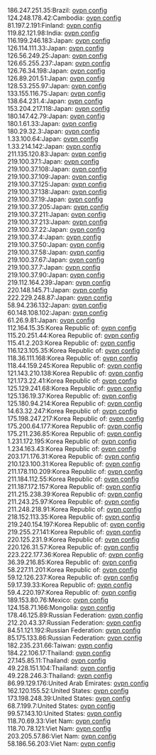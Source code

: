 186.247.251.35:Brazil: [ovpn config](vpn/186_247_251_35.ovpn)  
124.248.178.42:Cambodia: [ovpn config](vpn/124_248_178_42.ovpn)  
81.197.2.191:Finland: [ovpn config](vpn/81_197_2_191.ovpn)  
119.82.121.98:India: [ovpn config](vpn/119_82_121_98.ovpn)  
116.199.246.183:Japan: [ovpn config](vpn/116_199_246_183.ovpn)  
126.114.111.33:Japan: [ovpn config](vpn/126_114_111_33.ovpn)  
126.56.249.25:Japan: [ovpn config](vpn/126_56_249_25.ovpn)  
126.65.255.237:Japan: [ovpn config](vpn/126_65_255_237.ovpn)  
126.76.34.198:Japan: [ovpn config](vpn/126_76_34_198.ovpn)  
126.89.201.51:Japan: [ovpn config](vpn/126_89_201_51.ovpn)  
128.53.255.97:Japan: [ovpn config](vpn/128_53_255_97.ovpn)  
133.155.116.75:Japan: [ovpn config](vpn/133_155_116_75.ovpn)  
138.64.231.4:Japan: [ovpn config](vpn/138_64_231_4.ovpn)  
153.204.217.118:Japan: [ovpn config](vpn/153_204_217_118.ovpn)  
180.147.42.79:Japan: [ovpn config](vpn/180_147_42_79.ovpn)  
180.1.61.33:Japan: [ovpn config](vpn/180_1_61_33.ovpn)  
180.29.32.3:Japan: [ovpn config](vpn/180_29_32_3.ovpn)  
1.33.100.64:Japan: [ovpn config](vpn/1_33_100_64.ovpn)  
1.33.214.142:Japan: [ovpn config](vpn/1_33_214_142.ovpn)  
211.135.120.83:Japan: [ovpn config](vpn/211_135_120_83.ovpn)  
219.100.37.1:Japan: [ovpn config](vpn/219_100_37_1.ovpn)  
219.100.37.108:Japan: [ovpn config](vpn/219_100_37_108.ovpn)  
219.100.37.109:Japan: [ovpn config](vpn/219_100_37_109.ovpn)  
219.100.37.125:Japan: [ovpn config](vpn/219_100_37_125.ovpn)  
219.100.37.138:Japan: [ovpn config](vpn/219_100_37_138.ovpn)  
219.100.37.19:Japan: [ovpn config](vpn/219_100_37_19.ovpn)  
219.100.37.205:Japan: [ovpn config](vpn/219_100_37_205.ovpn)  
219.100.37.211:Japan: [ovpn config](vpn/219_100_37_211.ovpn)  
219.100.37.213:Japan: [ovpn config](vpn/219_100_37_213.ovpn)  
219.100.37.22:Japan: [ovpn config](vpn/219_100_37_22.ovpn)  
219.100.37.4:Japan: [ovpn config](vpn/219_100_37_4.ovpn)  
219.100.37.50:Japan: [ovpn config](vpn/219_100_37_50.ovpn)  
219.100.37.58:Japan: [ovpn config](vpn/219_100_37_58.ovpn)  
219.100.37.67:Japan: [ovpn config](vpn/219_100_37_67.ovpn)  
219.100.37.7:Japan: [ovpn config](vpn/219_100_37_7.ovpn)  
219.100.37.90:Japan: [ovpn config](vpn/219_100_37_90.ovpn)  
219.112.164.239:Japan: [ovpn config](vpn/219_112_164_239.ovpn)  
220.148.145.71:Japan: [ovpn config](vpn/220_148_145_71.ovpn)  
222.229.248.87:Japan: [ovpn config](vpn/222_229_248_87.ovpn)  
58.94.236.132:Japan: [ovpn config](vpn/58_94_236_132.ovpn)  
60.148.108.102:Japan: [ovpn config](vpn/60_148_108_102.ovpn)  
61.26.9.81:Japan: [ovpn config](vpn/61_26_9_81.ovpn)  
112.164.15.35:Korea Republic of: [ovpn config](vpn/112_164_15_35.ovpn)  
115.20.251.44:Korea Republic of: [ovpn config](vpn/115_20_251_44.ovpn)  
115.41.2.203:Korea Republic of: [ovpn config](vpn/115_41_2_203.ovpn)  
116.123.105.35:Korea Republic of: [ovpn config](vpn/116_123_105_35.ovpn)  
118.36.111.168:Korea Republic of: [ovpn config](vpn/118_36_111_168.ovpn)  
118.44.159.245:Korea Republic of: [ovpn config](vpn/118_44_159_245.ovpn)  
121.143.210.138:Korea Republic of: [ovpn config](vpn/121_143_210_138.ovpn)  
121.173.22.41:Korea Republic of: [ovpn config](vpn/121_173_22_41.ovpn)  
125.129.241.68:Korea Republic of: [ovpn config](vpn/125_129_241_68.ovpn)  
125.136.19.37:Korea Republic of: [ovpn config](vpn/125_136_19_37.ovpn)  
125.180.94.214:Korea Republic of: [ovpn config](vpn/125_180_94_214.ovpn)  
14.63.32.247:Korea Republic of: [ovpn config](vpn/14_63_32_247.ovpn)  
175.198.247.217:Korea Republic of: [ovpn config](vpn/175_198_247_217.ovpn)  
175.200.64.177:Korea Republic of: [ovpn config](vpn/175_200_64_177.ovpn)  
175.211.236.85:Korea Republic of: [ovpn config](vpn/175_211_236_85.ovpn)  
1.231.172.195:Korea Republic of: [ovpn config](vpn/1_231_172_195.ovpn)  
1.234.163.43:Korea Republic of: [ovpn config](vpn/1_234_163_43.ovpn)  
203.171.176.31:Korea Republic of: [ovpn config](vpn/203_171_176_31.ovpn)  
210.123.100.31:Korea Republic of: [ovpn config](vpn/210_123_100_31.ovpn)  
211.178.110.209:Korea Republic of: [ovpn config](vpn/211_178_110_209.ovpn)  
211.184.112.55:Korea Republic of: [ovpn config](vpn/211_184_112_55.ovpn)  
211.187.172.157:Korea Republic of: [ovpn config](vpn/211_187_172_157.ovpn)  
211.215.238.39:Korea Republic of: [ovpn config](vpn/211_215_238_39.ovpn)  
211.243.25.97:Korea Republic of: [ovpn config](vpn/211_243_25_97.ovpn)  
211.248.218.91:Korea Republic of: [ovpn config](vpn/211_248_218_91.ovpn)  
218.152.113.35:Korea Republic of: [ovpn config](vpn/218_152_113_35.ovpn)  
219.240.154.197:Korea Republic of: [ovpn config](vpn/219_240_154_197.ovpn)  
219.255.27.141:Korea Republic of: [ovpn config](vpn/219_255_27_141.ovpn)  
220.125.231.9:Korea Republic of: [ovpn config](vpn/220_125_231_9.ovpn)  
220.126.31.57:Korea Republic of: [ovpn config](vpn/220_126_31_57.ovpn)  
223.222.177.36:Korea Republic of: [ovpn config](vpn/223_222_177_36.ovpn)  
36.39.216.85:Korea Republic of: [ovpn config](vpn/36_39_216_85.ovpn)  
58.227.11.201:Korea Republic of: [ovpn config](vpn/58_227_11_201.ovpn)  
59.12.126.237:Korea Republic of: [ovpn config](vpn/59_12_126_237.ovpn)  
59.17.39.33:Korea Republic of: [ovpn config](vpn/59_17_39_33.ovpn)  
59.4.220.197:Korea Republic of: [ovpn config](vpn/59_4_220_197.ovpn)  
189.153.80.76:Mexico: [ovpn config](vpn/189_153_80_76.ovpn)  
124.158.71.166:Mongolia: [ovpn config](vpn/124_158_71_166.ovpn)  
178.46.125.89:Russian Federation: [ovpn config](vpn/178_46_125_89.ovpn)  
212.20.43.37:Russian Federation: [ovpn config](vpn/212_20_43_37.ovpn)  
84.51.121.192:Russian Federation: [ovpn config](vpn/84_51_121_192.ovpn)  
85.175.133.86:Russian Federation: [ovpn config](vpn/85_175_133_86.ovpn)  
182.235.231.66:Taiwan: [ovpn config](vpn/182_235_231_66.ovpn)  
184.22.106.17:Thailand: [ovpn config](vpn/184_22_106_17.ovpn)  
27.145.85.11:Thailand: [ovpn config](vpn/27_145_85_11.ovpn)  
49.228.151.104:Thailand: [ovpn config](vpn/49_228_151_104.ovpn)  
49.228.246.3:Thailand: [ovpn config](vpn/49_228_246_3.ovpn)  
86.99.129.176:United Arab Emirates: [ovpn config](vpn/86_99_129_176.ovpn)  
162.120.155.52:United States: [ovpn config](vpn/162_120_155_52.ovpn)  
173.198.248.39:United States: [ovpn config](vpn/173_198_248_39.ovpn)  
68.7.199.7:United States: [ovpn config](vpn/68_7_199_7.ovpn)  
99.57.143.10:United States: [ovpn config](vpn/99_57_143_10.ovpn)  
118.70.69.33:Viet Nam: [ovpn config](vpn/118_70_69_33.ovpn)  
118.70.78.121:Viet Nam: [ovpn config](vpn/118_70_78_121.ovpn)  
203.205.57.86:Viet Nam: [ovpn config](vpn/203_205_57_86.ovpn)  
58.186.56.203:Viet Nam: [ovpn config](vpn/58_186_56_203.ovpn)  
